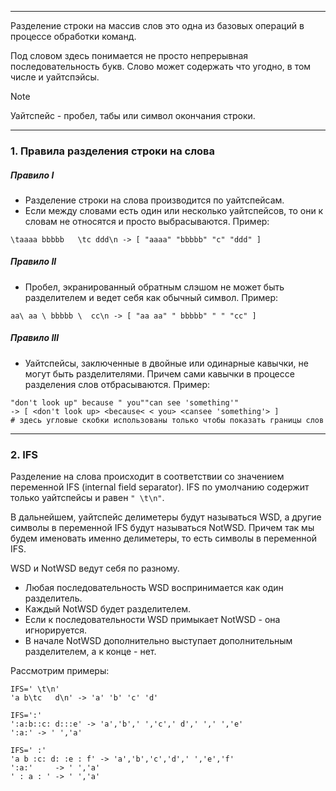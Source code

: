 ___
Разделение строки на массив слов это одна из базовых операций в процессе обработки команд.

Под словом здесь понимается не просто непрерывная последовательность букв. Слово может содержать что угодно, в том числе и уайтспэйсы.

>[!note]
>Уайтспейс - пробел, табы или символ окончания строки. 

___
### 1. Правила разделения строки на слова

##### Правило I
- Разделение строки на слова производится по уайтспейсам.
- Если между словами есть один или несколько уайтспейсов, то они к словам не относятся и просто выбрасываются. Пример:
```
\taaaa bbbbb   \tc ddd\n -> [ "aaaa" "bbbbb" "c" "ddd" ]
```

##### Правило II
- Пробел, экранированный обратным слэшом не может быть разделителем и ведет себя как обычный символ. Пример:
```
aa\ aa \ bbbbb \  cc\n -> [ "aa aa" " bbbbb" " " "cc" ]
```

##### Правило III
- Уайтспейсы, заключенные в двойные или одинарные кавычки, не могут быть разделителями. Причем сами кавычки в процессе разделения слов отбрасываются. Пример:
```text
"don't look up" because " you""can see 'something'"
-> [ <don't look up> <because< < you> <cansee 'something'> ]
# здесь угловые скобки использованы только чтобы показать границы слов
```

___
### 2. IFS

Разделение на слова происходит в соответствии со значением переменной IFS (internal field separator). IFS по умолчанию содержит только уайтспейсы и равен `" \t\n"`.

В дальнейшем, уайтспейс делиметеры будут называться WSD, а другие символы в переменной IFS будут называться NotWSD. Причем так мы будем именовать именно делиметеры, то есть символы в переменной IFS.

WSD и NotWSD ведут себя по разному.
- Любая последовательность WSD воспринимается как один разделитель.
- Каждый NotWSD будет разделителем.
- Если к последовательности WSD примыкает NotWSD - она игнорируется.
- В начале NotWSD дополнительно выступает дополнительным разделителем, а к конце - нет.

Рассмотрим примеры:
```
IFS=' \t\n'
'a b\tc   d\n' -> 'a' 'b' 'c' 'd'

IFS=':'
':a:b::c: d:::e' -> 'a','b',' ','c',' d',' ',' ','e'
':a:' -> ' ','a'

IFS=' :'
'a b :c: d: :e : f' -> 'a','b','c','d',' ','e','f'
':a:'     -> ' ','a'
' : a : ' -> ' ','a'
```
